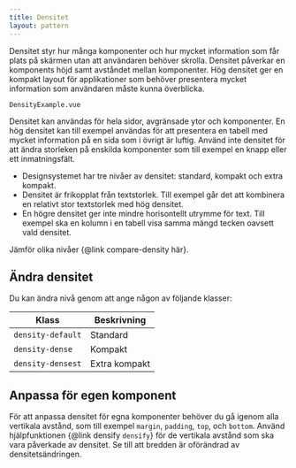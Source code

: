 ```yaml
---
title: Densitet
layout: pattern
---
```


Densitet styr hur många komponenter och hur mycket information som får plats på skärmen utan att
användaren behöver skrolla. Densitet påverkar en komponents höjd samt avståndet mellan komponenter.
Hög densitet ger en kompakt layout för applikationer som behöver presentera mycket information som
användaren måste kunna överblicka.

```import nomarkup
DensityExample.vue
```

Densitet kan användas för hela sidor, avgränsade ytor och komponenter.
En hög densitet kan till exempel användas för att presentera en tabell med mycket information på en
sida som i övrigt är luftig.
Använd inte densitet för att ändra storleken på enskilda komponenter som till exempel en knapp eller ett inmatningsfält.

- Designsystemet har tre nivåer av densitet: standard, kompakt och extra kompakt.
- Densitet är frikopplat från textstorlek.
  Till exempel går det att kombinera en relativt stor textstorlek med hög densitet.
- En högre densitet ger inte mindre horisontellt utrymme för text.
  Till exempel ska en kolumn i en tabell visa samma mängd tecken oavsett vald densitet.

Jämför olika nivåer {@link compare-density här}.

## Ändra densitet

Du kan ändra nivå genom att ange någon av följande klasser:

| Klass             | Beskrivning   |
| ----------------- | ------------- |
| `density-default` | Standard      |
| `density-dense`   | Kompakt       |
| `density-densest` | Extra kompakt |

## Anpassa för egen komponent

För att anpassa densitet för egna komponenter behöver du gå igenom alla vertikala avstånd,
som till exempel `margin`, `padding`, `top`, och `bottom`.
Använd hjälpfunktionen {@link densify `densify`} för de vertikala avstånd som ska vara påverkade av densitet.
Se till att bredden är oförändrad av densitetsändringen.
